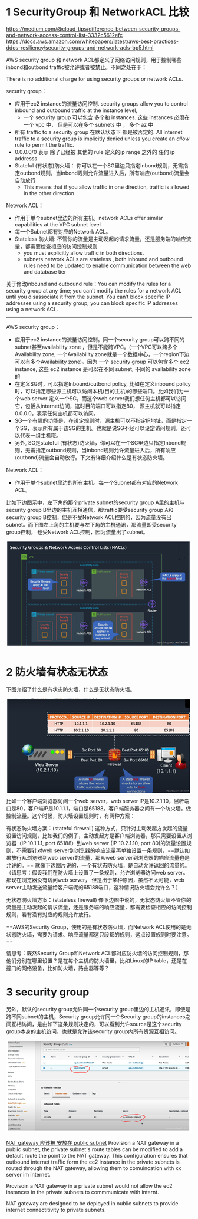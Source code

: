 


# 1 SecurityGroup 和 NetworkACL 比较 

https://medium.com/@cloud_tips/difference-between-security-groups-and-network-access-control-list-3332c5612efc
https://docs.aws.amazon.com/whitepapers/latest/aws-best-practices-ddos-resiliency/security-groups-and-network-acls-bp5.html

AWS security group 和 network ACL都定义了网络访问规则，用于控制哪些inbond和outbond traffic被允许或者被禁止。不同之处在于：

There is no additional charge for using security groups or network ACLs.

security group：
- 应用于ec2 instance的流量访问控制.  security groups allow you to control inbound and outbound traffic at the instance level,
    - 一个 security group 可以包含 多个和 instances. 这些 instances 必须在一个 vpc 中， 但是可以在多个 subnets 中 ， 多个 az 中 
- 所有 traffic to a security group 在默认状态下 都是被否定的.  All internet traffic to a security group is implicitly denied unless you create an _allow_ rule to permit the traffic.
- 0.0.0.0/0 表示 除了已经被 其他的 rule 定义的ip range 之外的 任何 ip addresss 
- Stateful (有状态)防火墙： 你可以在一个SG里边只指定Inbond规则，无需指定outbond规则，当inbond规则允许流量进入后，所有响应(outbond)流量会自动放行
    - This means that if you allow traffic in one direction, traffic is allowed in the other direction

Network ACL：
- 作用于单个subnet里边的所有主机。network ACLs offer similar capabilities at the VPC subnet level
- 每一个Subnet都有对应的Network ACL。 
- Stateless 防火墙: 不管你的流量是主动发起的请求流量，还是服务端的响应流量，都需要检查相应的访问控制规则. 
    - you must explicitly allow traffic in both directions.
    - subnets network ACLs are stateless , both inbound and outbound rules need to be updated to enable communication between the web and database tier 

关于修改inbound and outbound rule：You can modify the rules for a security group at any time; you can’t modify the rules for a network ACL until you disassociate it from the subnet.
You can’t block specific IP addresses using a security group; you can block specific IP addresses using a network ACL.

---

AWS security group：
- 应用于ec2 instance的流量访问控制。同一个security group可以跨不同的subnet甚至availability zone ，但是不能跨VPC。(一个VPC可以跨多个Availability zone, 一个Availability zone就是一个数据中心，一个region下边可以有多个Availability zone)。因为 一个 security group 可以包含多个 ec2 instance, 这些 ec2 instance 是可以在不同 subnet, 不同的 availability zone 的 
- 在定义SG时，可以指定Inbound/outbond policy, 比如在定义inbound policy时，可以指定哪些源主机可以访问本机(目的主机)的哪些端口。比如我们为一个web server 定义一个SG，而这个web server我们想任何主机都可以访问它，包括从internet访问，这时目的端口可以指定80， 源主机就可以指定0.0.0.0，表示任何主机都可以访问。
- SG一个有趣的功能是，在设定规则时，源主机可以不指定IP地址，而是指定一个SG，表示所有属于该SG的主机。也就是说SG不经可以设定访问规则，还可以代表一组主机哦。 
- 另外, SG是stateful (有状态)防火墙，你可以在一个SG里边只指定Inbond规则，无需指定outbond规则，当inbond规则允许流量进入后，所有响应(outbond)流量会自动放行。下文有详细介绍什么是有状态防火墙。

Network ACL：
- 作用于单个subnet里边的所有主机。每一个Subnet都有对应的Network ACL。

比如下边图示中，左下角的那个private subnet的security group A里的主机与 security group B里边的主机互相通信，那traffic要受security group A和security group B控制，但是不受Network ACL控制的，因为流量没有出subnet。而下图左上角的主机要与左下角的主机通讯，那流量即受security group控制， 也受Network ACL控制，因为流量出了subnet。

![](image/Pasted%20image%2020240224155248.png)


# 2 防火墙有状态无状态

下图介绍了什么是有状态防火墙，什么是无状态防火墙。

![](image/Pasted%20image%2020240224155409.png)
比如一个客户端浏览器访问一个web server，web server IP是10.2.1.10，监听端口是80，客户端IP是10.1.1.1，端口是65188。客户端服务器之间有一个防火墙，做控制流量。这个时候，防火墙设置规则时，有两种方案：

有状态防火墙方案：(stateful firewall)
这种方式，只针对主动发起方发起的流量设置访问规则，比如我们的例子，主动发起方是客户端浏览器，那只需要设置从浏览器（IP 10.1.1.1, port 65188）到web server (IP 10.2.1.10, port 80)的流量设置规则，不需要针对web server到浏览器的响应流量再单独设置一条规则，==默认如果放行从浏览器到web server的流量，那从web server到浏览器的响应流量也是允许的。==
就像下边图片说的，一个有状态防火墙，是自动允许返回的流量的。（请思考：假设我们在防火墙上设置了一条规则，允许浏览器访问web server。那现在浏览器没有访问web server， 但是出于某种原因，虽然不太可能，web server主动发送流量给客户端呢的65188端口，这种情况防火墙会允许么？）

无状态防火墙方案：(stateless firewall) 
像下边图中说的，无状态防火墙不管你的流量是主动发起的请求流量，还是服务端的响应流量，都需要检查相应的访问控制规则，看有没有对应的规则允许放行。

==AWS的Security Group，使用的是有状态防火墙，而Network ACL使用的是无状态防火墙，需要为请求、响应流量都这只段都的规则，这点设置规则时要注意。==

请思考：既然Security Group和Network ACL都对应防火墙的访问控制规则，那他们分别在哪里设置？是在每个主机的防火墙里，比如Linux的IP table，还是在撞门的网络设备，比如防火墙，路由器等等？


# 3 security group

另外，默认的security group允许同一个security group里边的主机通讯，即使是跨不同subnet的主机，Security group允许同一个Security group的instances之间互相访问，是由如下这条规则决定的，可以看到允许source是这个security group本身的主机访问，也就是允许该security group内所有资源互相访问。

![](image/Pasted%20image%2020240224155728.png)



<u>NAT gateway 应该被 安放在 public subnet</u>
Provision a NAT gateway in a public subnet, the private subnet's route tables can be modified to add a default route the point to the NAT gateway. This configuration ensures that outbound internet traffic form the ec2 instance in the private subnets is routed through the NAT gateway, allowing them to comuincation with xx server im internet.

Provisoin a NAT gateway in a private subnet would not allow the ec2 instances in the private subnets to commmunicate with internt. 

NAT gateway are designed to be deployed in oublic subnets to provide internet connectitivity to private subnets.


